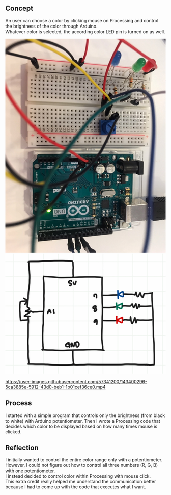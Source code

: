 ## Concept
An user can choose a color by clicking mouse on Processing and control the brightness of the color through Arduino.  
Whatever color is selected, the according color LED pin is turned on as well. 

![](ExtraCreditPhoto.jpg)
![](circuitExtraCredit.png)





https://user-images.githubusercontent.com/57341200/143400296-5ca3885e-5912-43d0-beb1-1b01cef36ce0.mp4







## Process
I started with a simple program that controls only the brightness (from black to white) with Arduino potentiometer. 
Then I wrote a Processing code that decides which color to be displayed based on how many times mouse is clicked. 


## Reflection 
I initially wanted to control the entire color range only with a potentiometer.  
However, I could not figure out how to control all three numbers (R, G, B) with one potentiometer.  
I instead decided to control color within Processing with mouse click.  
This extra credit really helped me understand the communication better because I had to come up with the code that executes what I want. 



